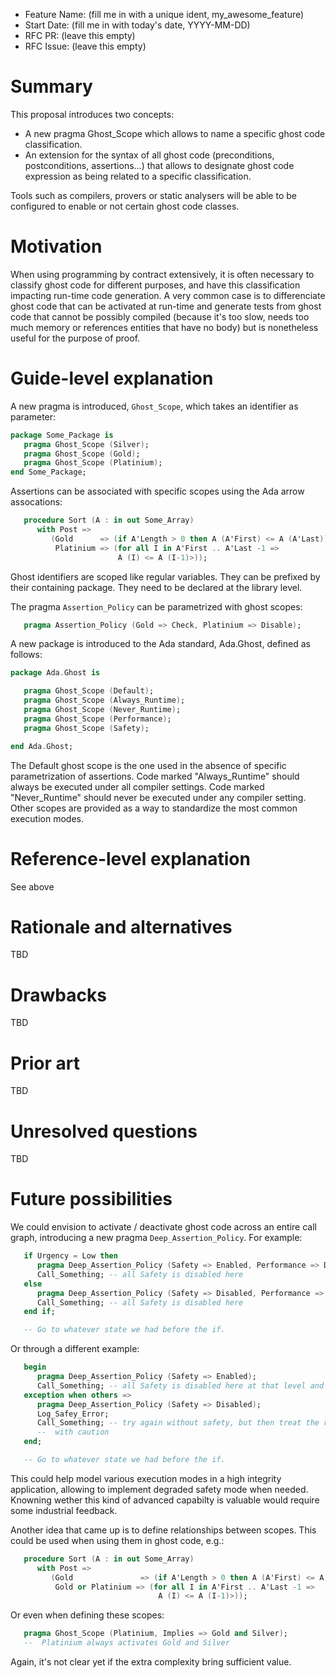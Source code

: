 - Feature Name: (fill me in with a unique ident, my_awesome_feature)
- Start Date: (fill me in with today's date, YYYY-MM-DD)
- RFC PR: (leave this empty)
- RFC Issue: (leave this empty)

Summary
=======

This proposal introduces two concepts:

- A new pragma Ghost_Scope which allows to name a specific ghost code
  classification.
- An extension for the syntax of all ghost code (preconditions,
  postconditions, assertions...) that allows to designate ghost code expression
  as being related to a specific classification.

Tools such as compilers, provers or static analysers will be able to be
configured to enable or not certain ghost code classes.

Motivation
==========

When using programming by contract extensively, it is often necessary to
classify ghost code for different purposes, and have this classification
impacting run-time code generation. A very common case is to differenciate
ghost code that can be activated at run-time and generate tests from ghost
code that cannot be possibly compiled (because it's too slow, needs too much
memory or references entities that have no body) but is nonetheless useful
for the purpose of proof.

Guide-level explanation
=======================

A new pragma is introduced, ``Ghost_Scope``, which takes an identifier as
parameter:

```Ada
package Some_Package is
   pragma Ghost_Scope (Silver);
   pragma Ghost_Scope (Gold);
   pragma Ghost_Scope (Platinium);
end Some_Package;
```

Assertions can be associated with specific scopes using the Ada arrow
assocations:

```Ada
   procedure Sort (A : in out Some_Array)
      with Post =>
         (Gold      => (if A'Length > 0 then A (A'First) <= A (A'Last)),
          Platinium => (for all I in A'First .. A'Last -1 =>
                        A (I) <= A (I-1)>));
```

Ghost identifiers are scoped like regular variables. They can be prefixed by
their containing package. They need to be declared at the library level.

The pragma ``Assertion_Policy`` can be parametrized with ghost scopes:

```Ada
   pragma Assertion_Policy (Gold => Check, Platinium => Disable);
```

A new package is introduced to the Ada standard, Ada.Ghost, defined as follows:

```Ada
package Ada.Ghost is

   pragma Ghost_Scope (Default);
   pragma Ghost_Scope (Always_Runtime);
   pragma Ghost_Scope (Never_Runtime);
   pragma Ghost_Scope (Performance);
   pragma Ghost_Scope (Safety);

end Ada.Ghost;
```

The Default ghost scope is the one used in the absence of specific
parametrization of assertions. Code marked "Always_Runtime" should always be
executed under all compiler settings. Code marked "Never_Runtime" should never
be executed under any compiler setting. Other scopes are provided as a way to
standardize the most common execution modes.

Reference-level explanation
===========================

See above

Rationale and alternatives
==========================

TBD

Drawbacks
=========

TBD

Prior art
=========

TBD

Unresolved questions
====================

TBD

Future possibilities
====================

We could envision to activate / deactivate ghost code across an entire call
graph, introducing a new pragma ``Deep_Assertion_Policy``. For example:

```Ada
   if Urgency = Low then
      pragma Deep_Assertion_Policy (Safety => Enabled, Performance => Disabled);
      Call_Something; -- all Safety is disabled here
   else
      pragma Deep_Assertion_Policy (Safety => Disabled, Performance => Enabled);
      Call_Something; -- all Safety is disabled here
   end if;

   -- Go to whatever state we had before the if.
```

Or through a different example:

```Ada
   begin
      pragma Deep_Assertion_Policy (Safety => Enabled);
      Call_Something; -- all Safety is disabled here at that level and below
   exception when others =>
      pragma Deep_Assertion_Policy (Safety => Disabled);
      Log_Safey_Error;
      Call_Something; -- try again without safety, but then treat the result
      --  with caution
   end;

   -- Go to whatever state we had before the if.
```

This could help model various execution modes in a high integrity application,
allowing to implement degraded safety mode when needed. Knowning wether this
kind of advanced capabilty is valuable would require some industrial feedback.

Another idea that came up is to define relationships between scopes. This could
be used when using them in ghost code, e.g.:

```Ada
   procedure Sort (A : in out Some_Array)
      with Post =>
         (Gold               => (if A'Length > 0 then A (A'First) <= A (A'Last)),
          Gold or Platinium => (for all I in A'First .. A'Last -1 =>
                                 A (I) <= A (I-1)>));
```

Or even when defining these scopes:

```Ada
   pragma Ghost_Scope (Platinium, Implies => Gold and Silver);
   --  Platinium always activates Gold and Silver
```

Again, it's not clear yet if the extra complexity bring sufficient value.

